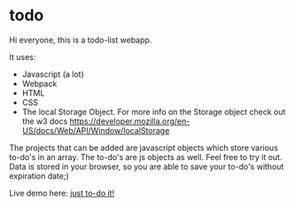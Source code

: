 # todo

Hi everyone, 
this is a todo-list webapp.

It uses:
* Javascript (a lot)
* Webpack
* HTML
* CSS
* The local Storage Object. For more info on the Storage object check out the w3 docs
  https://developer.mozilla.org/en-US/docs/Web/API/Window/localStorage

The projects that can be added are javascript objects which store various to-do's in an array. 
The to-do's are js objects as well.
Feel free to try it out. Data is stored in your browser, so you are able to save your to-do's without expiration date;) 



Live demo here: [just to-do it!](https://boriskarl.github.io/todo/dist/ "live demo")
